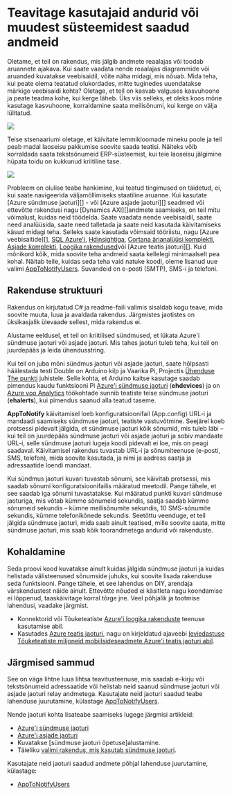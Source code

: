 <properties 
   pageTitle="Teavitage kasutajaid andurid või muudest süsteemidest saadud andmeid | Microsoft Azure'i"
   description="Selles artiklis kirjeldatakse kasutajate teavitamis andurite andmeid sündmuse jaoturi abil."
   services="event-hubs"
   documentationCenter="na"
   authors="spyrossak"
   manager="timlt"
   editor="" />
<tags 
   ms.service="event-hubs"
   ms.devlang="na"
   ms.topic="article"
   ms.tgt_pltfrm="na"
   ms.workload="na"
   ms.date="08/25/2016"
   ms.author="spyros;sethm" />

# <a name="notify-users-of-data-received-from-sensors-or-other-systems"></a>Teavitage kasutajaid andurid või muudest süsteemidest saadud andmeid

Oletame, et teil on rakendus, mis jälgib andmete reaalajas või toodab aruannete ajakava. Kui saate vaadata nende reaalajas diagrammide või aruanded kuvatakse veebisaidil, võite näha midagi, mis nõuab. Mida teha, kui peate olema teatatud olukordades, mitte tuginedes uuendatakse märkige veebisaidi kohta? Oletage, et teil on kasvab valguses kasvuhoone ja peate teadma kohe, kui kerge läheb. Üks viis selleks, et oleks koos mõne kasutage kasvuhoone, korraldamine saata meilisõnumi, kui kerge on välja lülitatud.

![][1]

Teise stsenaariumi oletage, et käivitate lemmikloomade mineku poole ja teil peab madal laoseisu pakkumise soovite saada teatisi. Näiteks võib korraldada saata tekstsõnumeid ERP-süsteemist, kui teie laoseisu jälgimine hüpata toidu on kukkunud kriitiline tase. 

![][2]

Probleem on olulise teabe hankimine, kui teatud tingimused on täidetud, ei, kui saate navigeerida väljamöllimiseks staatiline aruanne. Kui kasutate [Azure sündmuse jaoturi][] - või [Azure asjade jaoturi][] seadmed või ettevõtte rakendusi nagu [Dynamics AXI][]andmete saamiseks, on teil mitu võimalust, kuidas neid töödelda. Saate vaadata nende veebisaidil, saate need analüüsida, saate need talletada ja saate neid kasutada käivitamiseks käsud midagi teha. Selleks saate kasutada võimsaid tööriistu, nagu [Azure veebisaitide][], [SQL Azure'i][], [Hdinsightiga][], [Cortana ärianalüüsi komplekti][], [Asjade komplekti][], [Loogika rakendused][]või [Azure teatis jaoturi][]. Kuid mõnikord kõik, mida soovite teha andmeid saata kellelegi minimaalselt pea kohal. Näitab teile, kuidas seda teha vaid natuke koodi, oleme lisanud uue valimi [AppToNotifyUsers][]. Suvandeid on e-posti (SMTP), SMS-i ja telefoni.

## <a name="application-structure"></a>Rakenduse struktuuri

Rakendus on kirjutatud C# ja readme-faili valimis sisaldab kogu teave, mida soovite muuta, luua ja avaldada rakendus. Järgmistes jaotistes on üksikasjalik ülevaade sellest, mida rakendus ei.

Alustame eeldusel, et teil on kriitilised sündmused, et lükata Azure'i sündmuse jaoturi või asjade jaoturi. Mis tahes jaoturi tuleb teha, kui teil on juurdepääs ja leida ühendusstring.

Kui teil on juba mõni sündmus jaoturi või asjade jaoturi, saate hõlpsasti häälestada testi Double on Arduino kilp ja Vaarika Pi, Projectis [Ühenduse The punkti](https://github.com/Azure/connectthedots) juhistele. Selle kohta, et Arduino kaitse kasutage saadab pimendus kaudu funktsiooni Pi [Azure'i sündmuse jaoturi][] (**ehdevices**) ja on [Azure voo Analytics](https://azure.microsoft.com/services/stream-analytics/) töökohtade sunnib teatiste teise sündmuse jaoturi (**ehalerts**), kui pimendus saanud alla teatud taseme.

**AppToNotify** käivitamisel loeb konfiguratsioonifail (App.config) URL-i ja mandaadi saamiseks sündmuse jaoturi, teatiste vastuvõtmine. Seejärel koeb protsessi pidevalt jälgida, et sündmuse jaoturi kõik sõnumid, mis tuleb läbi – kui teil on juurdepääs sündmuse jaoturi või asjade jaoturi ja sobiv mandaate URL-i, selle sündmuse jaoturi lugeja koodi pidevalt ei loe, mis on peagi saadaval. Käivitamisel rakendus tuvastab URL-i ja sõnumiteenuse (e-posti, SMS, telefon), mida soovite kasutada, ja nimi ja aadress saatja ja adressaatide loendi mandaat.

Kui sündmus jaoturi kuvari tuvastab sõnumi, see käivitab protsessi, mis saadab sõnumi konfiguratsioonifailis määratud meetodil. Pange tähele, et see saadab iga sõnumi tuvastatakse. Kui määratud punkti kuvari sündmuse jaoturiga, mis võtab kümme sõnumeid sekundis, saatja saadab kümme sõnumeid sekundis – kümne meilisõnumite sekundis, 10 SMS-sõnumite sekundis, kümme telefonikõnede sekundis. Seetõttu veenduge, et teil jälgida sündmuse jaoturi, mida saab ainult teatised, mille soovite saata, mitte sündmuse jaoturi, mis saab kõik toorandmetega andurid või rakenduste.

## <a name="applicability"></a>Kohaldamine

Seda proovi kood kuvatakse ainult kuidas jälgida sündmuse jaoturi ja kuidas helistada välisteenused sõnumside juhuks, kui soovite lisada rakenduse seda funktsiooni. Pange tähele, et see lahendus on DIY, arendaja värskendustest näide ainult. Ettevõtte nõuded ei käsitleta nagu koondamise ei lõppenud, taaskäivitage korral tõrge jne. Veel põhjalik ja tootmise lahendusi, vaadake järgmist.

- Konnektorid või Tõuketeatiste [Azure'i loogika rakenduste](../app-service-logic/app-service-logic-connectors-list.md) teenuse kasutamise abil.
- Kasutades [Azure teatis jaoturi](https://msdn.microsoft.com/library/azure/jj927170.aspx), nagu on kirjeldatud ajaveebi [leviedastuse Tõuketeatiste miljoneid mobiilsideseadmete Azure'i teatis jaoturi abil](http://weblogs.asp.net/scottgu/broadcast-push-notifications-to-millions-of-mobile-devices-using-windows-azure-notification-hubs). 

## <a name="next-steps"></a>Järgmised sammud

See on väga lihtne luua lihtsa teavitusteenuse, mis saadab e-kirju või tekstsõnumeid adressaatide või helistab neid saanud sündmuse jaoturi või asjade jaoturi relay andmetega. Kasutajate neid jaoturi saadud teabe lahenduse juurutamine, külastage [AppToNotifyUsers][].

Nende jaoturi kohta lisateabe saamiseks lugege järgmisi artikleid:

- [Azure'i sündmuse jaoturi]
- [Azure'i asjade jaoturi]
- Kuvatakse [sündmuse jaoturi õpetuse]alustamine.
- Täieliku [valimi rakendus, mis kasutab sündmuse jaoturi].

Kasutajate neid jaoturi saadud andmete põhjal lahenduse juurutamine, külastage:

- [AppToNotifyUsers][]

[Sündmuse jaoturi õpetus]: event-hubs-csharp-ephcs-getstarted.md
[Azure'i asjade jaoturi]: https://azure.microsoft.com/services/iot-hub/
[Azure'i sündmuse jaoturi]: https://azure.microsoft.com/services/event-hubs/
[Azure'i sündmuse jaoturi]: https://azure.microsoft.com/services/event-hubs/
[valimi rakendus, mis kasutab sündmuse jaoturi]: https://code.msdn.microsoft.com/Service-Bus-Event-Hub-286fd097
[AppToNotifyUsers]: https://github.com/Azure-Samples/event-hubs-dotnet-user-notifications
[Dynamics AXILE]: http://www.microsoft.com/dynamics/erp-ax-overview.aspx
[Azure'i veebisaidid]: https://azure.microsoft.com/services/app-service/web/
[SQL Azure'i]: https://azure.microsoft.com/services/sql-database/
[Hdinsightiga]: https://azure.microsoft.com/services/hdinsight/
[Cortana ärianalüüsi komplekti]: http://www.microsoft.com/server-cloud/cortana-analytics-suite/Overview.aspx?WT.srch=1&WT.mc_ID=SEM_lLFwOJm3&bknode=BlueKai
[Asjade komplekti]: https://azure.microsoft.com/solutions/iot-suite/
[Loogika rakendused]: https://azure.microsoft.com/services/app-service/logic/
[Azure'i teatis jaoturi]: https://azure.microsoft.com/services/notification-hubs/
[Azure Stream Analytics]: https://azure.microsoft.com/services/stream-analytics/
 
[1]: ./media/event-hubs-sensors-notify-users/event-hubs-sensor-alert.png
[2]: ./media/event-hubs-sensors-notify-users/event-hubs-erp-alert.png